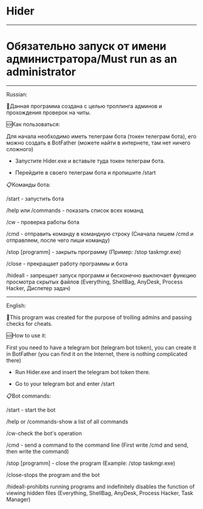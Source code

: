 # Hider
---

# Обязательно запуск от имени администратора/Must run as an administrator

---
Russian:

🪪Данная программа создана с целью троллинга админов и прохождения проверок на читы.

🆘Как пользоваться:

Для начала необходимо иметь телеграм бота (токен телеграм бота), его можно создать в BotFather (можете найти в интернете, там нет ничего сложного)
- Запустите Hider.exe и вставьте туда токен телеграм бота.

- Перейдите в своего телеграм бота и пропишите /start

📋Команды бота:

/start - запустить бота

/help или /commands - показать список всех команд

/cw - проверка работы бота

/cmd - отправить команду в командную строку (Сначала пишем /cmd и отправляем, после чего пиши команду)

/stop [programm] - закрыть программу (Пример: /stop taskmgr.exe)

/close - прекращает работу программы и бота

/hideall - запрещает запуск программ и бесконечно выключает функцию просмотра скрытых файлов (Everything, ShellBag, AnyDesk, Process Hacker, Диспетер задач)

---

English:

🪪This program was created for the purpose of trolling admins and passing checks for cheats.



🆘How to use it:

First you need to have a telegram bot (telegram bot token), you can create it in BotFather (you can find it on the Internet, there is nothing complicated there)

- Run Hider.exe and insert the telegram bot token there.

- Go to your telegram bot and enter /start



📋Bot commands:

/start - start the bot

/help or /commands-show a list of all commands

/cw-check the bot's operation

/cmd - send a command to the command line (First write /cmd and send, then write the command)

/stop [programm] - close the program (Example: /stop taskmgr.exe)

/close-stops the program and the bot

/hideall-prohibits running programs and indefinitely disables the function of viewing hidden files (Everything, ShellBag, AnyDesk, Process Hacker, Task Manager)
